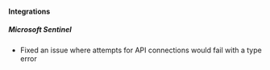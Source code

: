
#### Integrations

##### Microsoft Sentinel

- Fixed an issue where attempts for API connections would fail with a type error
